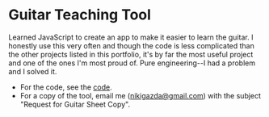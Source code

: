 # Guitar Teaching Tool
Learned JavaScript to create an app to make it easier to learn the guitar. I honestly use this very often and though the code is less complicated than the other projects listed in this portfolio, it's by far the most useful project and one of the ones I'm most proud of. Pure engineering--I had a problem and I solved it.

- For the code, see the [code](https://github.com/NikodemGazda/Project-Portfolio/blob/main/Guitar%20Teaching%20Tool/guitar_sheet_code.js).
- For a copy of the tool, email me (nikigazda@gmail.com) with the subject "Request for Guitar Sheet Copy".
